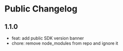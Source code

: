 # Public Changelog

## 1.1.0

- feat: add public SDK version banner
- chore: remove node_modules from repo and ignore it
